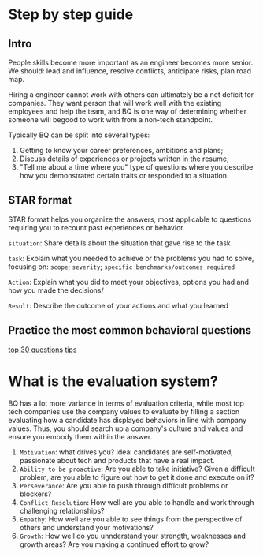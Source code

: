 # Step by step guide

## Intro

People skills become more important as an engineer becomes more senior. We should: lead and influence, resolve conflicts, anticipate risks, plan road map.

Hiring a engineer cannot work with others can ultimately be a net deficit for companies. They want person that will work well with the existing employees and help the team, and BQ is one way of determining whether someone will begood to work with from a non-tech standpoint.

Typically BQ can be split into several types:

1. Getting to know your career preferences, ambitions and plans;
2. Discuss details of experiences or projects written in the resume;
3. "Tell me about a time where you" type of questions where you describe how you demonstrated certain traits or responded to a situation.

## STAR format

STAR format helps you organize the answers, most applicable to questions requiring you to recount past experiences or behavior.

`situation`: Share details about the situation that gave rise to the task

`task`: Explain what you needed to achieve or the problems you had to solve, focusing on:
`scope`; `severity`; `specific benchmarks/outcomes required`

`Action`: Explain what you did to meet your objectives, options you had and how you made the decisions/

`Result`: Describe the outcome of your actions and what you learned

## Practice the most common behavioral questions

[top 30 questions](https://www.techinterviewhandbook.org/behavioral-interview-questions/)
[tips](https://www.techinterviewhandbook.org/behavioral-interview/)

# What is the evaluation system?

BQ has a lot more variance in terms of evaluation criteria, while most top tech companies use the company values to evaluate by filling a section evaluating how a candidate has displayed behaviors in line with company values. Thus, you should search up a company's culture and values and ensure you embody them within the answer.

1. `Motivation`: what drives you?
   Ideal candidates are self-motivated, passionate about tech and products that have a real impact.
2. `Ability to be proactive`: Are you able to take initiative?
   Given a difficult problem, are you able to figure out how to get it done and execute on it?
3. `Perseverance`: Are you able to push through difficult problems or blockers?
4. `Conflict Resolution`: How well are you able to handle and work through challenging relationships?
5. `Empathy`: How well are you able to see things from the perspective of others and understand your motivations?
6. `Growth`: How well do you unnderstand your strength, weaknesses and growth areas? Are you making a continued effort to grow?
